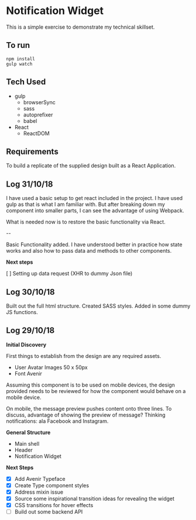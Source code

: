 # Notification Widget

This is a simple exercise to demonstrate my technical skillset.

## To run

```
npm install
gulp watch
```

## Tech Used

- gulp
  - browserSync
  - sass
  - autoprefixer
  - babel
- React
  - ReactDOM

## Requirements
To build a replicate of the supplied design built as a React Application.

## Log 31/10/18

I have used a basic setup to get react included in the project. I have used gulp as that
is what I am familiar with. But after breaking down my component into smaller parts,
I can see the advantage of using Webpack.

What is needed now is to restore the basic functionality via React.

--

Basic Functionality added. I have understood better in practice how state works
and also how to pass data and methods to other components.

**Next steps**

[ ] Setting up data request (XHR to dummy Json file)

## Log 30/10/18

Built out the full html structure. Created SASS styles. Added in some dummy JS functions.

## Log 29/10/18

**Initial Discovery**

First things to establish from the design are any required assets.

- User Avatar Images 50 x 50px
- Font Avenir

Assuming this component is to be used on mobile devices, the design provided needs
to be reviewed for how the component would behave on a mobile device.

On mobile, the message preview pushes content onto three lines.
To discuss, advantage of showing the preview of message?
Thinking notifications: ala Facebook and Instagram.

**General Structure**

- Main shell
- Header
- Notification Widget

**Next Steps**

- [x] Add Avenir Typeface
- [x] Create Type component styles
- [x] Address mixin issue
- [x] Source some inspirational transition ideas for revealing the widget
- [x] CSS transitions for hover effects
- [ ] Build out some backend API
